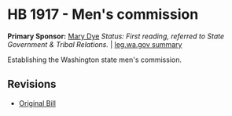 # HB 1917 - Men's commission
**Primary Sponsor:** [Mary Dye](/person/leg/mary.dye.md)
*Status: First reading, referred to State Government & Tribal Relations.* | [leg.wa.gov summary](https://app.leg.wa.gov/billsummary?BillNumber=1917&Year=2021)

Establishing the Washington state men's commission.

## Revisions
* [Original Bill](1/)